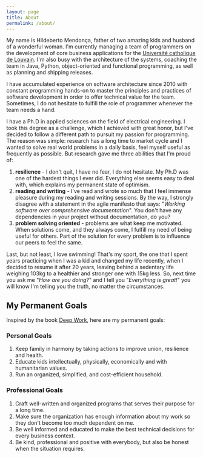 ```yaml
---
layout: page
title: About
permalink: /about/
---
```


My name is Hildeberto Mendonça, father of two amazing kids and husband of a
wonderful woman. I'm currently managing a team of programmers on the development
of core business applications for the [Université catholique de
Louvain](http://www.uclouvain.be). I'm also busy with the architecture of the
systems, coaching the team in Java, Python, object-oriented and functional
programming, as well as planning and shipping releases.

I have accumulated experience on software architecture since 2010 with constant
programming hands-on to master the principles and practices of software
development in order to offer technical value for the team. Sometimes, I do not
hesitate to fulfill the role of programmer whenever the team needs a hand.

I have a Ph.D in applied sciences on the field of electrical engineering. I took
this degree as a challenge, which I achieved with great honor, but I've decided
to follow a different path to pursuit my passion for programming. The reason
was simple: research has a long time to market cycle and I wanted to solve real
world problems in a daily basis, feel myself useful as frequently as possible.
But research gave me three abilities that I'm proud of:

1. **resilience** - I don't quit, I have no fear, I do not hesitate. My Ph.D was
   one of the hardest things I ever did. Everything else seems easy to deal with,
   which explains my permanent state of optimism.
2. **reading and writing** - I've read and wrote so much that I feel immense
   pleasure during my reading and writing sessions. By the way, I strongly
   disagree with a statement in the agile manifesto that says: "_Working
   software over comprehensive documentation_". You don't have any dependencies
   in your project without documentation, do you?
3. **problem solving oriented** - problems are what keep me motivated. When
   solutions come, and they always come, I fulfill my need of being useful
   for others. Part of the solution for every problem is to influence our peers
   to feel the same.

Last, but not least, I love swimming! That's my sport, the one that I spent
years practicing when I was a kid and changed my life recently, when I decided
to resume it after 20 years, leaving behind a sedentary life weighing 103kg to a
healthier and stronger one with 15kg less. So, next time you ask me "_How
are you doing?_" and I tell you "_Everything is great!_" you will know I'm
telling you the truth, no matter the circumstances.

## My Permanent Goals

Inspired by the book [Deep Work](/books), here are my permanent goals:

### Personal Goals

1. Keep family in harmony by taking actions to improve union, resilience and
   health.
2. Educate kids intellectually, physically, economically and with humanitarian
   values.
3. Run an organized, simplified, and cost-efficient household.

### Professional Goals

1. Craft well-written and organized programs that serves their purpose for a
   long time.
2. Make sure the organization has enough information about my work so they don't
   become too much dependent on me.
3. Be well informed and educated to make the best technical decisions for every
   business context.
4. Be kind, professional and positive with everybody, but also be honest when
   the situation requires.
